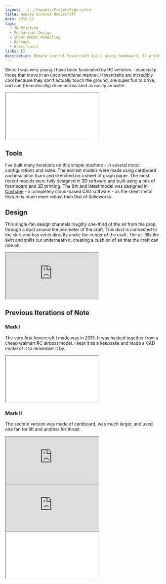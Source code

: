 ```yaml
---
layout: ../../layouts/ProjectPage.astro
title: Remote Control Hovercraft
date: 2018-12
tags:
  - 3D Printing
  - Mechanical Design
  - Sheet Metal Modelling
  - Onshape
  - Electronics
links: []
description: Remote control hovercraft built using foamboard, 3D printing, and hobby RC electronics. Designed using Onshape.
---
```


Since I was very young I have been fascinated by RC vehicles - especially those that move in an unconventional manner. Hovercrafts are incredibly cool because they don't actually touch the ground, are super fun to drive, and can (theoretically) drive across land as easily as water.

<div class="iframe-container model">
<iframe src="/3D_models/hovercraft_mk9.gltf"></iframe>
</div>

## Tools

I've built many iterations on this simple machine - in several motor configurations and sizes. The earliest models were made using cardboard and insulation foam and sketched on a sheet of graph paper. The most recent models were fully designed in 3D software and built using a mix of foamboard and 3D printing. The 9th and latest model was designed in [Onshape](https://www.onshape.com/en/) - a completely cloud-based CAD software - as the sheet metal feature is much more robust than that of Solidworks.

## Design

This single-fan design channels roughly one-third of the air from the prop through a duct around the perimeter of the craft. This duct is connected to the skirt and has vents directly under the center of the craft. The air fills the skirt and spills out underneath it, creating a cushion of air that the craft can ride on.

<div class="iframe-container">
<iframe src="https://www.youtube.com/embed/jCL2HYXeS9U"></iframe>
</div>

## Previous Iterations of Note

### Mark I

The very first hovercraft I made was in 2013. It was hacked together from a cheap walmart RC airboat model. I kept it as a keepsake and made a CAD model of it to remember it by.

<div class="iframe-container model">
<iframe src="/3D_models/hovercraft_mk1.gltf"></iframe>
</div>

### Mark II

The second version was made of cardboard, was much larger, and used one fan for lift and another for thrust.

<div class="iframe-container">
<iframe src="https://www.youtube.com/embed/_x769qyAiA8"></iframe>
</div>

<div class="iframe-container">
<iframe src="https://www.youtube.com/embed/9Kmgzja-Ib0"></iframe>
</div>

<div class="iframe-container model">
<iframe src="/3D_models/hovercraft_mk6.gltf"></iframe>
</div>